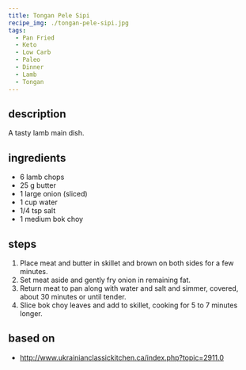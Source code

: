 ```yaml
---
title: Tongan Pele Sipi
recipe_img: ./tongan-pele-sipi.jpg
tags:
  - Pan Fried
  - Keto
  - Low Carb
  - Paleo
  - Dinner
  - Lamb
  - Tongan
---
```


## description

A tasty lamb main dish.

## ingredients

- 6 lamb chops
- 25 g butter
- 1 large onion (sliced)
- 1 cup water
- 1/4 tsp salt
- 1 medium bok choy

## steps

1. Place meat and butter in skillet and brown on both sides for a few minutes.
2. Set meat aside and gently fry onion in remaining fat.
3. Return meat to pan along with water and salt and simmer, covered, about 30 minutes or until tender.
4. Slice bok choy leaves and add to skillet, cooking for 5 to 7 minutes longer.

## based on

- http://www.ukrainianclassickitchen.ca/index.php?topic=2911.0
